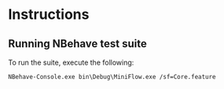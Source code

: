 # Instructions

## Running NBehave test suite

To run the suite, execute the following:

    NBehave-Console.exe bin\Debug\MiniFlow.exe /sf=Core.feature